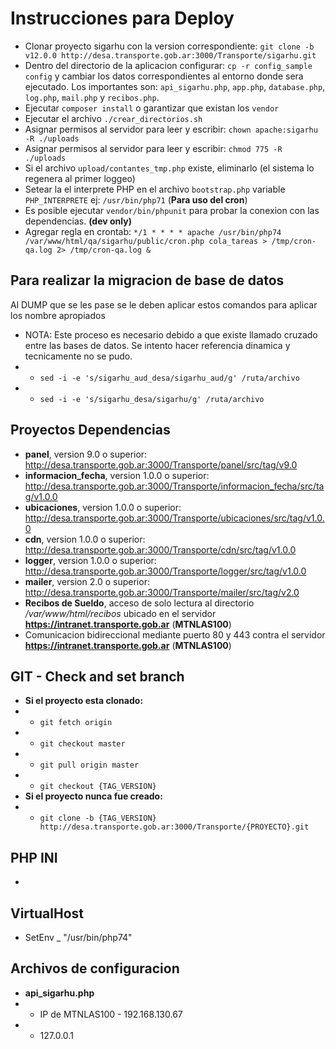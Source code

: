 # Instrucciones para Deploy

 - Clonar proyecto sigarhu con la version correspondiente: `git clone -b v12.0.0 http://desa.transporte.gob.ar:3000/Transporte/sigarhu.git`
 - Dentro del directorio de la aplicacion configurar: `cp -r config_sample config` y cambiar los datos correspondientes al entorno donde sera ejecutado. Los importantes son: `api_sigarhu.php`, `app.php`, `database.php`, `log.php`, `mail.php` y `recibos.php`.
 - Ejecutar `composer install` o garantizar que existan los `vendor`
 - Ejecutar el archivo `./crear_directorios.sh`
 - Asignar permisos al servidor para leer y escribir: `chown apache:sigarhu -R ./uploads`
 - Asignar permisos al servidor para leer y escribir: `chmod 775 -R ./uploads`
 - Si el archivo `upload/contantes_tmp.php` existe, eliminarlo (el sistema lo regenera al primer loggeo)
 - Setear la el interprete PHP en el archivo `bootstrap.php` variable `PHP_INTERPRETE` ej: `/usr/bin/php71` (**Para uso del cron**)
 - Es posible ejecutar `vendor/bin/phpunit` para probar la conexion con las dependencias. **(dev only)**
 - Agregar regla en crontab: `*/1 * * * * apache /usr/bin/php74 /var/www/html/qa/sigarhu/public/cron.php cola_tareas > /tmp/cron-qa.log 2> /tmp/cron-qa.log &`
 
## Para realizar la migracion de base de datos
Al DUMP que se les pase se le deben aplicar estos comandos para aplicar los nombre apropiados
 - NOTA: Este proceso es necesario debido a que existe llamado cruzado entre las bases de datos. Se intento hacer referencia dinamica y tecnicamente no se pudo.
 - - `sed -i -e 's/sigarhu_aud_desa/sigarhu_aud/g' /ruta/archivo`
 - - `sed -i -e 's/sigarhu_desa/sigarhu/g' /ruta/archivo`
 
 
## Proyectos Dependencias
 - **panel**, version 9.0 o superior: http://desa.transporte.gob.ar:3000/Transporte/panel/src/tag/v9.0
 - **informacion_fecha**, version 1.0.0 o superior: http://desa.transporte.gob.ar:3000/Transporte/informacion_fecha/src/tag/v1.0.0
 - **ubicaciones**, version 1.0.0 o superior: http://desa.transporte.gob.ar:3000/Transporte/ubicaciones/src/tag/v1.0.0
 - **cdn**, version 1.0.0 o superior: http://desa.transporte.gob.ar:3000/Transporte/cdn/src/tag/v1.0.0
 - **logger**, version 1.0.0 o superior: http://desa.transporte.gob.ar:3000/Transporte/logger/src/tag/v1.0.0
 - **mailer**, version 2.0 o superior: http://desa.transporte.gob.ar:3000/Transporte/mailer/src/tag/v2.0
 - **Recibos de Sueldo**, acceso de solo lectura al directorio _*/var/www/html/recibos*_ ubicado en el servidor **https://intranet.transporte.gob.ar** (**MTNLAS100**)
 - Comunicacion bidireccional mediante puerto 80 y 443 contra el servidor **https://intranet.transporte.gob.ar** (**MTNLAS100**)
 
## GIT - Check and set branch
 - **Si el proyecto esta clonado:**
 - - `git fetch origin`
 - - `git checkout master`
 - - `git pull origin master`
 - - `git checkout {TAG_VERSION}`
 - **Si el proyecto nunca fue creado:**
 - - `git clone -b {TAG_VERSION} http://desa.transporte.gob.ar:3000/Transporte/{PROYECTO}.git`
 
## PHP INI
 - 

## VirtualHost
- SetEnv _ "/usr/bin/php74"

## Archivos de configuracion

- **api_sigarhu.php**
- - IP de MTNLAS100 - 192.168.130.67
- - 127.0.0.1

